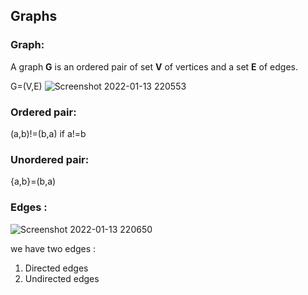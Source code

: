 ## **Graphs**

### Graph:


A graph **G** is an ordered pair of set **V** of vertices and a set **E** of edges.

G=(V,E)
![Screenshot 2022-01-13 220553](https://user-images.githubusercontent.com/65161301/149371539-a12164c1-a380-4d86-82bc-cbf9fb44d26b.png)

### Ordered pair:

(a,b)!=(b,a) if a!=b

### Unordered pair:

{a,b}=(b,a)

### Edges :
![Screenshot 2022-01-13 220650](https://user-images.githubusercontent.com/65161301/149371619-cc78cece-8b66-4f17-861f-6339bfffb401.png)

we have two edges :

1. Directed edges
2. Undirected edges
